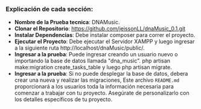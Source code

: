 ### Explicación de cada sección:

- **Nombre de la Prueba tecnica**: DNAMusic.
- **Clonar el Repositorio**: https://github.com/jeissonLL/dnaMusic_0.1.git
- **Instalar Dependencias**: Debe instalar composer para correr el proyecto.
- **Ejecutar el Proyecto**: Debe ejecutar el Servidor XAMPP y luego ingresar a la siguiente ruta
http://localhost/dnaMusic/public/.
- **Ingresar a la prueba**: Puede ingresar creando un usuario nuevo o importando la base de datos llamada "dna_music". php artisan make:migration create_tasks_table y luego php artisan migrate.
- **Ingresar a la prueba**: Si no puede desplegar la base de datos, debera crear una nueva y realizar las migraciones, 
Este archivo `README.md` proporcionará a los usuarios toda la información necesaria para comenzar a trabajar con tu proyecto. Asegúrate de personalizarlo con los detalles específicos de tu proyecto.
